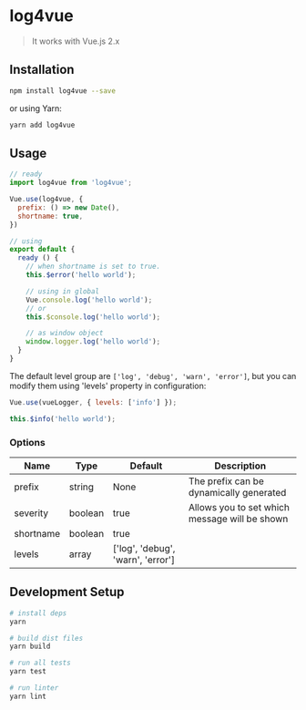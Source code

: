 # log4vue

> It works with Vue.js 2.x

## Installation

```bash
npm install log4vue --save
```

or using Yarn:

```bash
yarn add log4vue
```

## Usage

```js
// ready
import log4vue from 'log4vue';

Vue.use(log4vue, {
  prefix: () => new Date(),
  shortname: true,
})
```

```js
// using
export default {
  ready () {
    // when shortname is set to true.
    this.$error('hello world');

    // using in global
    Vue.console.log('hello world');
    // or
    this.$console.log('hello world');

    // as window object
    window.logger.log('hello world');
  }
}
```

The default level group are `['log', 'debug', 'warn', 'error']`, but you can modify them using
'levels' property in configuration:

```js
Vue.use(vueLogger, { levels: ['info'] });

this.$info('hello world');
```

### Options

| Name      | Type    | Default                                  | Description                              |
| --------- | ------- | ---------------------------------------- | ---------------------------------------- |
| prefix    | string  | None                                     | The prefix can be dynamically generated  |
| severity       | boolean | true                                     | Allows you to set which message will be shown |
| shortname | boolean | true                                     |                                          |
| levels    | array   | ['log', 'debug', 'warn', 'error'] |                                          |

## Development Setup

```bash
# install deps
yarn

# build dist files
yarn build

# run all tests
yarn test

# run linter
yarn lint
```


